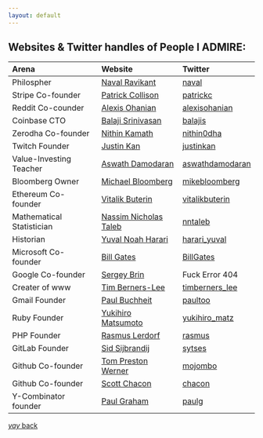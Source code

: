 ```yaml
---
layout: default
---
```


## Websites & Twitter handles of People I **ADMIRE**:

|         **Arena**                   |                                                 **Website**                                                          |                            **Twitter**                                         |
|:------------------------------------|:---------------------------------------------------------------------------------------------------------------------|:-------------------------------------------------------------------------------|
| Philospher                          | [Naval Ravikant](https://nav.al/)                                                                                    | [naval](https://twitter.com/naval?lang=en)                                     |
| Stripe Co-founder                   | [Patrick Collison](http://patrickcollison.com/)                                                                      | [patrickc](https://twitter.com/patrickc?lang=en)                               |
| Reddit Co-counder                   | [Alexis Ohanian](https://alexisohanian.com/)                                                                         | [alexisohanian](https://twitter.com/alexisohanian?lang=en)                     |
| Coinbase CTO                        | [Balaji Srinivasan](https://balajis.com/)                                                                            | [balajis](https://twitter.com/balajis?lang=en)                                 |
| Zerodha Co-founder                  | [Nithin Kamath](https://nithinkamath.me/)                                                                            | [nithin0dha](https://twitter.com/nithin0dha?lang=en)                           |
| Twitch Founder                      | [Justin Kan](https://beacons.page/justinkan)                                                                         | [justinkan](https://twitter.com/justinkan?lang=en)                             |
| Value-Investing Teacher             | [Aswath Damodaran](http://people.stern.nyu.edu/adamodar/New_Home_Page/home.htm)                                      | [aswathdamodaran](https://twitter.com/aswathdamodaran?lang=en)                 |
| Bloomberg Owner                     | [Michael Bloomberg](https://www.mikebloomberg.com/)                                                                  | [mikebloomberg](https://twitter.com/mikebloomberg?lang=en)                     |
| Ethereum Co-founder                 | [Vitalik Buterin](https://vitalik.ca/)                                                                               | [vitalikbuterin](https://twitter.com/vitalikbuterin?lang=en)                   |
| Mathematical Statistician           | [Nassim Nicholas Taleb](https://www.fooledbyrandomness.com/)                                                         | [nntaleb](https://twitter.com/nntaleb?lang=en)                                 |
| Historian                           | [Yuval Noah Harari](https://www.ynharari.com/)                                                                       | [harari_yuval](https://twitter.com/harari_yuval?lang=en)                       |
| Microsoft Co-founder                | [Bill Gates](https://www.gatesnotes.com/)                                                                            | [BillGates](https://twitter.com/BillGates?lang=en)                             |
| Google Co-founder                   | [Sergey Brin](http://infolab.stanford.edu/~sergey/)                                                                  | Fuck Error 404                                                                 |
| Creater of www                      | [Tim Berners-Lee](https://www.w3.org/People/Berners-Lee/)                                                            | [timberners_lee](https://twitter.com/timberners_lee?lang=en)                   |
| Gmail Founder                       | [Paul Buchheit](http://paulbuchheit.blogspot.com/?m=1)                                                               | [paultoo](https://twitter.com/paultoo?lang=en)                                 |
| Ruby Founder                        | [Yukihiro Matsumoto](https://matz.rubyist.net/)                                                                      | [yukihiro_matz](https://twitter.com/yukihiro_matz?lang=en)                     |
| PHP Founder                         | [Rasmus Lerdorf](https://toys.lerdorf.com/)                                                                          | [rasmus](https://twitter.com/rasmus?lang=en)                                   |
| GitLab Founder                      | [Sid Sijbrandij](https://sytse.com/)                                                                                 | [sytses](https://twitter.com/sytses?lang=en)                                   |
| Github Co-founder                   | [Tom Preston Werner](https://tom.preston-werner.com/)                                                                | [mojombo](https://twitter.com/mojombo?lang=en)                                 |
| Github Co-founder                   | [Scott Chacon](http://scottchacon.com/)                                                                              | [chacon](https://twitter.com/chacon?lang=en)                                   |
| Y-Combinator founder                | [Paul Graham](http://www.paulgraham.com/)                                                                            | [paulg](https://twitter.com/paulg?lang=en)







[_yay_ back](https://srterm.github.io/srt/blog.html)
